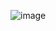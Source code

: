 ![image](https://github.com/dukedvl/househub-vue/assets/9894325/cb2025b1-2924-4c09-8625-bed3a5e18450)
